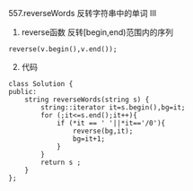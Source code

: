 557.reverseWords 反转字符串中的单词 III
1. reverse函数 
反转[begin,end)范围内的序列
```
reverse(v.begin(),v.end());
```
2. 代码
```
class Solution {
public:
    string reverseWords(string s) {
        string::iterator it=s.begin(),bg=it;
        for (;it<=s.end();it++){
            if (*it == ' '||*it=='/0'){
                reverse(bg,it);
                bg=it+1;
            }
        }
        return s ;
    }
};
```
